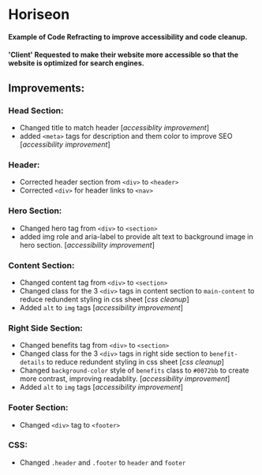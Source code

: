 # Horiseon 
#### Example of Code Refracting to improve accessibility and code cleanup. 
#### 'Client' Requested to make their website more accessible so that the website is optimized for search engines.

## Improvements:
### Head Section:
- Changed title to match header [*accessiblity improvement*]
- added `<meta>` tags for description and them color to improve SEO [*accessibility improvement*]

### Header:
- Corrected header section from `<div>` to `<header>` 
- Corrected `<div>` for header links to `<nav>` 

### Hero Section:
- Changed hero tag from `<div>` to `<section>` 
- added img role and aria-label to provide alt text to background image in hero section. [*accessibility improvement*]

### Content Section: 
- Changed content tag from `<div>` to `<section>`
- Changed class for the 3 `<div>` tags in content section to `main-content` to reduce redundent styling in css sheet [*css cleanup*]
- Added `alt` to `img` tags [*accessibility improvement*]

### Right Side Section:
- Changed benefits tag from `<div>` to `<section>`
- Changed class for the 3 `<div>` tags in right side section to `benefit-details` to reduce redundent styling in css sheet [*css cleanup*]
- Changed `background-color` style of `benefits` class to `#0072bb` to create more contrast, improving readablity. [*accessibility improvement*]
- Added `alt` to `img` tags [*accessibility improvement*]

### Footer Section:
- Changed `<div>` tag to `<footer>` 

### CSS:
- Changed `.header` and `.footer` to `header` and `footer`  

